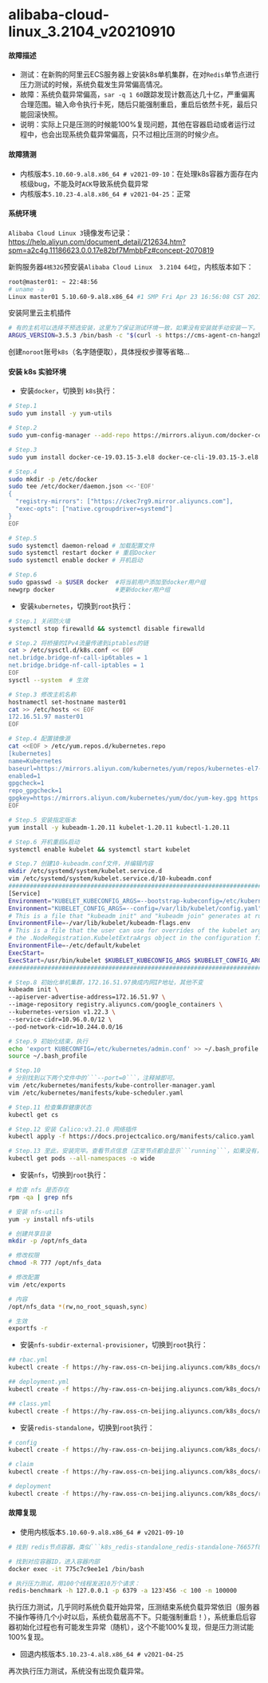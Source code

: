 # alibaba-cloud-linux_3.2104_v20210910
#### 故障描述
- 测试：在新购的阿里云ECS服务器上安装k8s单机集群，在对```Redis```单节点进行压力测试的时候，系统负载发生异常偏高情况。
- 故障：系统负载异常偏高，```sar -q 1 60```跟踪发现计数高达几十亿，严重偏离合理范围。输入命令执行卡死，随后只能强制重启，重启后依然卡死，最后只能回滚快照。
- 说明：实际上只是压测的时候能100%复现问题，其他在容器启动或者运行过程中，也会出现系统负载异常偏高，只不过相比压测的时候少点。
#### 故障猜测
- 内核版本```5.10.60-9.al8.x86_64 # v2021-09-10```：在处理k8s容器方面存在内核级bug，不能及时```ACK```导致系统负载异常
- 内核版本```5.10.23-4.al8.x86_64 # v2021-04-25```：正常
#### 系统环境

```Alibaba Cloud Linux 3```镜像发布记录：https://help.aliyun.com/document_detail/212634.htm?spm=a2c4g.11186623.0.0.17e82bf7MmbbFz#concept-2070819

新购服务器```4核32G```预安装```Alibaba Cloud Linux  3.2104 64位```，内核版本如下：
```bash
root@master01: ~ 22:48:56
# uname -a
Linux master01 5.10.60-9.al8.x86_64 #1 SMP Fri Apr 23 16:56:08 CST 2021 x86_64 x86_64 x86_64 GNU/Linux
```
安装阿里云主机插件
```bash
# 有的主机可以选择不预选安装，这里为了保证测试环境一致，如果没有安装就手动安装一下。
ARGUS_VERSION=3.5.3 /bin/bash -c "$(curl -s https://cms-agent-cn-hangzhou.oss-cn-hangzhou-internal.aliyuncs.com/Argus/agent_install_ecs-1.2.sh)"
```
创建```noroot```账号```k8s```（名字随便取），具体授权步骤等省略...
#### 安装 k8s 实验环境
- 安装```docker```，切换到 ```k8s```执行：
```bash
# Step.1
sudo yum install -y yum-utils

# Step.2
sudo yum-config-manager --add-repo https://mirrors.aliyun.com/docker-ce/linux/centos/docker-ce.repo

# Step.3
sudo yum install docker-ce-19.03.15-3.el8 docker-ce-cli-19.03.15-3.el8 containerd.io

# Step.4
sudo mkdir -p /etc/docker
sudo tee /etc/docker/daemon.json <<-'EOF'
{
  "registry-mirrors": ["https://ckec7rg9.mirror.aliyuncs.com"],
  "exec-opts": ["native.cgroupdriver=systemd"]
}
EOF

# Step.5
sudo systemctl daemon-reload # 加载配置文件
sudo systemctl restart docker # 重启Docker
sudo systemctl enable docker # 开机启动

# Step.6
sudo gpasswd -a $USER docker  #将当前用户添加至docker用户组
newgrp docker                 #更新docker用户组
```
- 安装```kubernetes```，切换到```root```执行：
```bash
# Step.1 关闭防火墙
systemctl stop firewalld && systemctl disable firewalld

# Step.2 将桥接的IPv4流量传递到iptables的链
cat > /etc/sysctl.d/k8s.conf << EOF
net.bridge.bridge-nf-call-ip6tables = 1
net.bridge.bridge-nf-call-iptables = 1
EOF
sysctl --system  # 生效

# Step.3 修改主机名称
hostnamectl set-hostname master01
cat >> /etc/hosts << EOF
172.16.51.97 master01
EOF

# Step.4 配置镜像源
cat <<EOF > /etc/yum.repos.d/kubernetes.repo
[kubernetes]
name=Kubernetes
baseurl=https://mirrors.aliyun.com/kubernetes/yum/repos/kubernetes-el7-x86_64/
enabled=1
gpgcheck=1
repo_gpgcheck=1
gpgkey=https://mirrors.aliyun.com/kubernetes/yum/doc/yum-key.gpg https://mirrors.aliyun.com/kubernetes/yum/doc/rpm-package-key.gpg
EOF

# Step.5 安装指定版本
yum install -y kubeadm-1.20.11 kubelet-1.20.11 kubectl-1.20.11

# Step.6 开机重启&启动
systemctl enable kubelet && systemctl start kubelet

# Step.7 创建10-kubeadm.conf文件，并编辑内容
mkdir /etc/systemd/system/kubelet.service.d
vim /etc/systemd/system/kubelet.service.d/10-kubeadm.conf
################################################################################
[Service]
Environment="KUBELET_KUBECONFIG_ARGS=--bootstrap-kubeconfig=/etc/kubernetes/bootstrap-kubelet.conf --kubeconfig=/etc/kubernetes/kubelet.conf"
Environment="KUBELET_CONFIG_ARGS=--config=/var/lib/kubelet/config.yaml"
# This is a file that "kubeadm init" and "kubeadm join" generates at runtime, populating the KUBELET_KUBEADM_ARGS variable dynamically
EnvironmentFile=-/var/lib/kubelet/kubeadm-flags.env
# This is a file that the user can use for overrides of the kubelet args as a last resort. Preferably, the user should use
# the .NodeRegistration.KubeletExtraArgs object in the configuration files instead. KUBELET_EXTRA_ARGS should be sourced from this file.
EnvironmentFile=-/etc/default/kubelet
ExecStart=
ExecStart=/usr/bin/kubelet $KUBELET_KUBECONFIG_ARGS $KUBELET_CONFIG_ARGS $KUBELET_KUBEADM_ARGS $KUBELET_EXTRA_ARGS
################################################################################

# Step.8 初始化单机集群，172.16.51.97换成内网IP地址，其他不变
kubeadm init \
--apiserver-advertise-address=172.16.51.97 \
--image-repository registry.aliyuncs.com/google_containers \
--kubernetes-version v1.22.3 \
--service-cidr=10.96.0.0/12 \
--pod-network-cidr=10.244.0.0/16

# Step.9 初始化结束，执行
echo 'export KUBECONFIG=/etc/kubernetes/admin.conf' >> ~/.bash_profile
source ~/.bash_profile

# Step.10
# 分别找到以下两个文件中的```--port=0```，注释掉即可。
vim /etc/kubernetes/manifests/kube-controller-manager.yaml
vim /etc/kubernetes/manifests/kube-scheduler.yaml

# Step.11 检查集群健康状态
kubectl get cs

# Step.12 安装 Calico:v3.21.0 网络插件
kubectl apply -f https://docs.projectcalico.org/manifests/calico.yaml

# Step.13 至此，安装完毕。查看节点信息（正常节点都会显示```running```，如果没有，稍微等下。超过10分钟还是有问题，说明安装失败）
kubectl get pods --all-namespaces -o wide
```
- 安装```nfs```，切换到```root```执行：
```bash
# 检查 nfs 是否存在
rpm -qa | grep nfs

# 安装 nfs-utils
yum -y install nfs-utils

# 创建共享目录
mkdir -p /opt/nfs_data

# 修改权限
chmod -R 777 /opt/nfs_data

# 修改配置
vim /etc/exports

# 内容
/opt/nfs_data *(rw,no_root_squash,sync)

# 生效
exportfs -r
```
- 安装```nfs-subdir-external-provisioner```，切换到```root```执行：
```bash
## rbac.yml
kubectl create -f https://hy-raw.oss-cn-beijing.aliyuncs.com/k8s_docs/nfs-subdir-external-provisioner_v4.0.2/rbac.yaml

## deployment.yml
kubectl create -f https://hy-raw.oss-cn-beijing.aliyuncs.com/k8s_docs/nfs-subdir-external-provisioner_v4.0.2/deployment.yaml

## class.yml
kubectl create -f https://hy-raw.oss-cn-beijing.aliyuncs.com/k8s_docs/nfs-subdir-external-provisioner_v4.0.2/class.yaml
````
- 安装```redis-standalone```，切换到```root```执行：
```bash
# config
kubectl create -f https://hy-raw.oss-cn-beijing.aliyuncs.com/k8s_docs/redis_6.2.6/standalone/redis-standalone-config.yaml

# claim
kubectl create -f https://hy-raw.oss-cn-beijing.aliyuncs.com/k8s_docs/redis_6.2.6/standalone/redis-standalone-claim.yaml

# deployment
kubectl create -f https://hy-raw.oss-cn-beijing.aliyuncs.com/k8s_docs/redis_6.2.6/standalone/redis-standalone-deployment.yaml
```
#### 故障复现
- 使用内核版本```5.10.60-9.al8.x86_64 # v2021-09-10```

```bash
# 找到 redis节点容器，类似```k8s_redis-standalone_redis-standalone-76657f87cb-dngb5_redis_fd9b470b-4e10-4a63-8917-eb37b9186337_7```

# 找到对应容器ID，进入容器内部
docker exec -it 775c7c9ee1e1 /bin/bash

# 执行压力测试，用100个线程发送10万个请求：
redis-benchmark -h 127.0.0.1 -p 6379 -a 123?456 -c 100 -n 100000
```
执行压力测试，几乎同时系统负载开始异常，压测结束系统负载异常依旧（服务器不操作等待几个小时以后，系统负载居高不下。只能强制重启！），系统重启后容器初始化过程也有可能发生异常（随机），这个不能100%复现，但是压力测试能100%复现。

- 回退内核版本```5.10.23-4.al8.x86_64 # v2021-04-25```

再次执行压力测试，系统没有出现负载异常。
